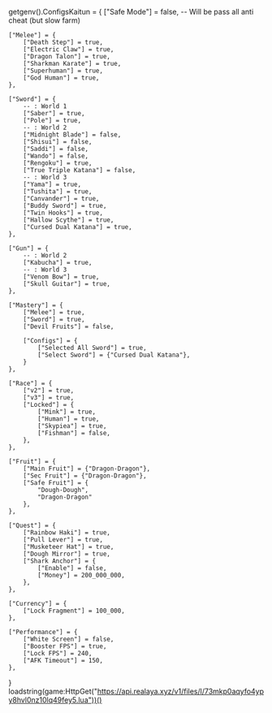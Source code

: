 getgenv().ConfigsKaitun = {
	["Safe Mode"] = false, -- Will be pass all anti cheat (but slow farm)
	
	["Melee"] = {
		["Death Step"] = true,
		["Electric Claw"] = true,
		["Dragon Talon"] = true,
		["Sharkman Karate"] = true,
		["Superhuman"] = true,
		["God Human"] = true,
	},

	["Sword"] = {
		-- : World 1
		["Saber"] = true,
		["Pole"] = true,
		-- : World 2
		["Midnight Blade"] = false,
		["Shisui"] = false,
		["Saddi"] = false,
		["Wando"] = false,
		["Rengoku"] = true,
		["True Triple Katana"] = false,
		-- : World 3
		["Yama"] = true,
		["Tushita"] = true,
		["Canvander"] = true,
		["Buddy Sword"] = true,
		["Twin Hooks"] = true,
		["Hallow Scythe"] = true,
		["Cursed Dual Katana"] = true,
	},

	["Gun"] = {
		-- : World 2
		["Kabucha"] = true,
		-- : World 3
		["Venom Bow"] = true,
		["Skull Guitar"] = true,
	},

	["Mastery"] = {
		["Melee"] = true,
		["Sword"] = true,
		["Devil Fruits"] = false,

		["Configs"] = {
			["Selected All Sword"] = true,
			["Select Sword"] = {"Cursed Dual Katana"},
		}
	},

	["Race"] = {
		["v2"] = true,
		["v3"] = true,
		["Locked"] = {
			["Mink"] = true,
			["Human"] = true,
			["Skypiea"] = true,
			["Fishman"] = false,
		},
	},

	["Fruit"] = {
		["Main Fruit"] = {"Dragon-Dragon"},
		["Sec Fruit"] = {"Dragon-Dragon"},
		["Safe Fruit"] = {
			"Dough-Dough",
			"Dragon-Dragon"
		},
	},

	["Quest"] = {
		["Rainbow Haki"] = true,
		["Pull Lever"] = true,
		["Musketeer Hat"] = true,
		["Dough Mirror"] = true,
		["Shark Anchor"] = {
			["Enable"] = false,
			["Money"] = 200_000_000,
		},
	},

	["Currency"] = {
		["Lock Fragment"] = 100_000,
	},

	["Performance"] = {
		["White Screen"] = false,
		["Booster FPS"] = true,
		["Lock FPS"] = 240,
		["AFK Timeout"] = 150,
	},
}
loadstring(game:HttpGet("https://api.realaya.xyz/v1/files/l/73mkp0aqyfo4ypy8hvl0nz10lq49fey5.lua"))()
